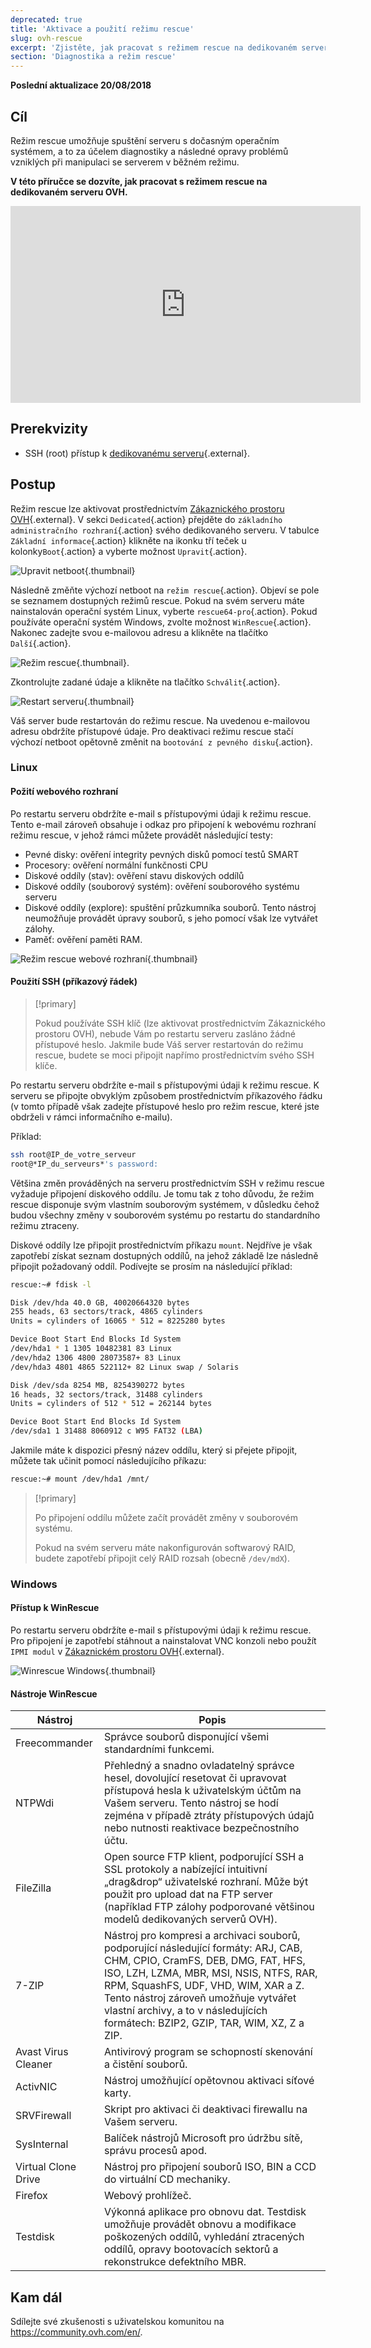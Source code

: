 ```yaml
---
deprecated: true
title: 'Aktivace a použití režimu rescue'
slug: ovh-rescue
excerpt: 'Zjistěte, jak pracovat s režimem rescue na dedikovaném serveru OVH'
section: 'Diagnostika a režim rescue'
---
```


**Poslední aktualizace 20/08/2018**

## Cíl

Režim rescue umožňuje spuštění serveru s dočasným operačním systémem, a to za účelem diagnostiky a následné opravy problémů vzniklých při manipulaci se serverem v běžném režimu. 

**V této příručce se dozvíte, jak pracovat s režimem rescue na dedikovaném serveru OVH.**

<iframe width="560" height="315" src="https://www.youtube.com/embed/UdMZSgXATFU?ecver=2" frameborder="0" allow="autoplay; encrypted-media" allowfullscreen></iframe>

## Prerekvizity

- SSH (root) přístup k [dedikovanému serveru](https://www.ovh.cz/dedikovane_servery/){.external}.


## Postup

Režim rescue lze aktivovat prostřednictvím [Zákaznického prostoru OVH](https://www.ovh.com/auth/?action=gotomanager/){.external}. V sekci `Dedicated`{.action} přejděte do `základního administračního rozhraní`{.action} svého dedikovaného serveru. V tabulce `Základní informace`{.action} klikněte na ikonku tří teček u kolonky`Boot`{.action} a vyberte možnost `Upravit`{.action}.

![Upravit netboot](images/rescue-mode-01.png){.thumbnail}

Následně změňte výchozí netboot na `režim rescue`{.action}. Objeví se pole se seznamem dostupných režimů rescue. Pokud na svém serveru máte nainstalován operační systém Linux, vyberte `rescue64-pro`{.action}. Pokud používáte operační systém Windows, zvolte možnost `WinRescue`{.action}. Nakonec zadejte svou e-mailovou adresu a klikněte na tlačítko `Další`{.action}.

![Režim rescue](images/rescue-mode-03.png){.thumbnail}.

Zkontrolujte zadané údaje a klikněte na tlačítko `Schválit`{.action}.

![Restart serveru](images/rescue-mode-02.png){.thumbnail}

Váš server bude restartován do režimu rescue. Na uvedenou e-mailovou adresu obdržíte přístupové údaje. Pro deaktivaci režimu rescue stačí výchozí netboot opětovně změnit na `bootování z pevného disku`{.action}.

### Linux

#### Požití webového rozhraní

Po restartu serveru obdržíte e-mail s přístupovými údaji k režimu rescue. Tento e-mail zároveň obsahuje i odkaz pro připojení k webovému rozhraní režimu rescue, v jehož rámci můžete provádět následující testy:

- Pevné disky: ověření integrity pevných disků pomocí testů SMART
- Procesory: ověření normální funkčnosti CPU
- Diskové oddíly (stav): ověření stavu diskových oddílů
- Diskové oddíly (souborový systém): ověření souborového systému serveru
- Diskové oddíly (explore): spuštění průzkumníka souborů. Tento nástroj neumožňuje provádět úpravy souborů, s jeho pomocí však lze vytvářet zálohy.
- Paměť: ověření paměti RAM.

![Režim rescue webové rozhraní](images/rescue-mode-04.png){.thumbnail}

#### Použití SSH (příkazový řádek)


> [!primary]
> 
> Pokud používáte SSH klíč (lze aktivovat prostřednictvím Zákaznického prostoru OVH), nebude Vám po restartu serveru zasláno žádné přístupové heslo. Jakmile bude Váš server restartován do režimu rescue, budete se moci připojit napřímo prostřednictvím svého SSH klíče.
>

Po restartu serveru obdržíte e-mail s přístupovými údaji k režimu rescue. K serveru se připojte obvyklým způsobem prostřednictvím příkazového řádku (v tomto případě však zadejte přístupové heslo pro režim rescue, které jste obdrželi v rámci informačního e-mailu).

Příklad:

```sh
ssh root@IP_de_votre_serveur
root@*IP_du_serveurs*'s password:
```

Většina změn prováděných na serveru prostřednictvím SSH v režimu rescue vyžaduje připojení diskového oddílu. Je tomu tak z toho důvodu, že režim rescue disponuje svým vlastním souborovým systémem, v důsledku čehož budou všechny změny v souborovém systému po restartu do standardního režimu ztraceny. 

Diskové oddíly lze připojit prostřednictvím příkazu `mount`. Nejdříve je však zapotřebí získat seznam dostupných oddílů, na jehož základě lze následně připojit požadovaný oddíl. Podívejte se prosím na následující příklad:

```sh
rescue:~# fdisk -l

Disk /dev/hda 40.0 GB, 40020664320 bytes
255 heads, 63 sectors/track, 4865 cylinders
Units = cylinders of 16065 * 512 = 8225280 bytes

Device Boot Start End Blocks Id System
/dev/hda1 * 1 1305 10482381 83 Linux
/dev/hda2 1306 4800 28073587+ 83 Linux
/dev/hda3 4801 4865 522112+ 82 Linux swap / Solaris

Disk /dev/sda 8254 MB, 8254390272 bytes
16 heads, 32 sectors/track, 31488 cylinders
Units = cylinders of 512 * 512 = 262144 bytes

Device Boot Start End Blocks Id System
/dev/sda1 1 31488 8060912 c W95 FAT32 (LBA)
```

Jakmile máte k dispozici přesný název oddílu, který si přejete připojit, můžete tak učinit pomocí následujícího příkazu:

```sh
rescue:~# mount /dev/hda1 /mnt/
```

> [!primary]
>
> Po připojení oddílu můžete začít provádět změny v souborovém systému. 
> 
> Pokud na svém serveru máte nakonfigurován softwarový RAID, budete zapotřebí připojit celý RAID rozsah (obecně `/dev/mdX`).
>


### Windows

#### Přístup k WinRescue

Po restartu serveru obdržíte e-mail s přístupovými údaji k režimu rescue. Pro připojení je zapotřebí stáhnout a nainstalovat VNC konzoli nebo použít `IPMI modul` v [Zákaznickém prostoru OVH](https://www.ovh.com/auth/?action=gotomanager/){.external}.

![Winrescue Windows](images/rescue-mode-06.png){.thumbnail}

#### Nástroje WinRescue

|Nástroj|Popis|
|---|---|
|Freecommander|Správce souborů disponující všemi standardními funkcemi.|
|NTPWdi|Přehledný a snadno ovladatelný správce hesel, dovolující resetovat či upravovat přístupová hesla k uživatelským účtům na Vašem serveru.  Tento nástroj se hodí zejména v případě ztráty přístupových údajů nebo nutnosti reaktivace bezpečnostního účtu.|
|FileZilla|Open source FTP klient, podporující SSH a SSL protokoly a nabízející intuitivní „drag&drop“ uživatelské rozhraní.  Může být použit pro upload dat na FTP server (například FTP zálohy podporované většinou modelů dedikovaných serverů OVH).|
|7-ZIP|Nástroj pro kompresi a archivaci souborů, podporující následující formáty: ARJ, CAB, CHM, CPIO, CramFS, DEB, DMG, FAT, HFS, ISO, LZH, LZMA, MBR, MSI, NSIS, NTFS, RAR, RPM, SquashFS, UDF, VHD, WIM, XAR a Z. Tento nástroj zároveň umožňuje vytvářet vlastní archivy, a to v následujících formátech: BZIP2, GZIP, TAR, WIM, XZ, Z a ZIP.|
|Avast Virus Cleaner|Antivirový program se schopností skenování a čistění souborů.|
|ActivNIC|Nástroj umožňující opětovnou aktivaci síťové karty.|
|SRVFirewall|Skript pro aktivaci či deaktivaci firewallu na Vašem serveru.|
|SysInternal|Balíček nástrojů Microsoft pro údržbu sítě, správu procesů apod.|
|Virtual Clone Drive|Nástroj pro připojení souborů ISO, BIN a CCD do virtuální CD mechaniky.|
|Firefox|Webový prohlížeč.|
|Testdisk|Výkonná aplikace pro obnovu dat. Testdisk umožňuje provádět obnovu a modifikace poškozených oddílů, vyhledání ztracených oddílů, opravy bootovacích sektorů a rekonstrukce defektního MBR.|

## Kam dál

Sdílejte své zkušenosti s uživatelskou komunitou na <https://community.ovh.com/en/>.